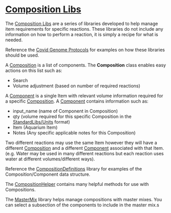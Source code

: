 # [Composition Libs](https://github.com/aquariumbio/protocol-base/tree/main/composition_libs)

The [Composition Libs](https://github.com/aquariumbio/protocol-base/tree/main/composition_libs) are a series of libraries developed to help manage item requirements for specific reactions.  These libraries do not include any information on how to perform a reaction, it is simply a recipe for what is needed.

Reference the [Covid Genome Protocols](https://github.com/aquariumbio/aq-genome-center) for examples on how these libraries should be used.

A [Composition](https://github.com/aquariumbio/protocol-base/tree/main/composition_libs/libraries/composition) is a list of components.  The **Composition** class enables easy actions on this list such as: 
- Search
- Volume adjustment (based on number of required reactions)

A [Component](https://github.com/aquariumbio/protocol-base/tree/main/composition_libs/libraries/component) is a single Item with relevant volume information required for a specific [Composition](https://github.com/aquariumbio/protocol-base/tree/main/composition_libs/libraries/composition).  A [Component](https://github.com/aquariumbio/protocol-base/tree/main/composition_libs/libraries/component) contains information such as: 

- input_name (name of Component in Composition)
- qty (volume required for this specific Composition in the [StandardLibs/Units](https://github.com/aquariumbio/protocol-base/tree/main/standard_libs/libraries/units) format)
- Item (Aquarium Item)
- Notes (Any specific applicable notes for this Composition)

Two different reactions may use the same Item however they will have a different [Composition](https://github.com/aquariumbio/protocol-base/tree/main/composition_libs/libraries/composition) and a different [Component](https://github.com/aquariumbio/protocol-base/tree/main/composition_libs/libraries/component) associated with that Item. (e.g. Water may be used in many different reactions but each reaction uses water at different volumes/different ways).


Reference the [CompositionDefinitions](https://github.com/aquariumbio/protocol-base/tree/main/composition_libs/libraries/composition) library for examples of the Composition/Component data structure.

The [CompositionHelper](https://github.com/aquariumbio/protocol-base/tree/main/composition_libs/libraries/compositionhelper) contains many helpful methods for use with Compositions.

The [MasterMix](https://github.com/aquariumbio/protocol-base/tree/main/composition_libs/libraries/mastermixhelper) library helps manage compositions with master mixes.   You can select a subsection of the components to include in the master mix.s